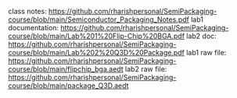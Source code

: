 class notes: https://github.com/rharishpersonal/SemiPackaging-course/blob/main/Semiconductor_Packaging_Notes.pdf
lab1 documentation: https://github.com/rharishpersonal/SemiPackaging-course/blob/main/Lab%201%20Flip-Chip%20BGA.pdf
lab2 doc: https://github.com/rharishpersonal/SemiPackaging-course/blob/main/Lab%202%20Q3D%20Package.pdf
lab1 raw file: https://github.com/rharishpersonal/SemiPackaging-course/blob/main/flipchip_bga.aedt
lab2 raw file: https://github.com/rharishpersonal/SemiPackaging-course/blob/main/package_Q3D.aedt
